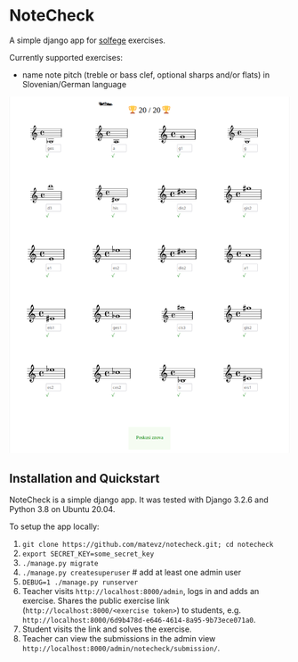 # NoteCheck

A simple django app for [solfege](https://en.wikipedia.org/wiki/Solf%C3%A8ge) exercises.

Currently supported exercises:
- name note pitch (treble or bass clef, optional sharps and/or flats) in Slovenian/German language

![screenshot](./screenshot.png)

## Installation and Quickstart

NoteCheck is a simple django app. It was tested with Django 3.2.6 and Python 3.8
on Ubuntu 20.04.

To setup the app locally:

1. `git clone https://github.com/matevz/notecheck.git; cd notecheck`
2. `export SECRET_KEY=some_secret_key`
3. `./manage.py migrate`
4. `./manage.py createsuperuser` # add at least one admin user
5. `DEBUG=1 ./manage.py runserver`
6. Teacher visits `http://localhost:8000/admin`, logs in and adds an exercise.
   Shares the public exercise link (`http://localhost:8000/<exercise token>`) to
   students, e.g. `http://localhost:8000/6d9b478d-e646-4614-8a95-9b73ece071a0`.
7. Student visits the link and solves the exercise.
8. Teacher can view the submissions in the admin view `http://localhost:8000/admin/notecheck/submission/`.
